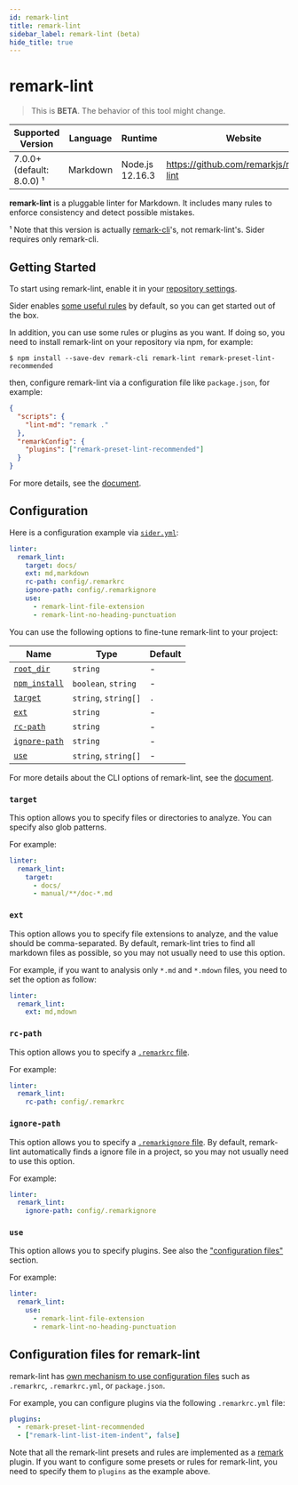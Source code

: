 ```yaml
---
id: remark-lint
title: remark-lint
sidebar_label: remark-lint (beta)
hide_title: true
---
```


# remark-lint

> This is **BETA**. The behavior of this tool might change.

| Supported Version         | Language | Runtime         | Website                                 |
| ------------------------- | -------- | --------------- | --------------------------------------- |
| 7.0.0+ (default: 8.0.0) ¹ | Markdown | Node.js 12.16.3 | https://github.com/remarkjs/remark-lint |

**remark-lint** is a pluggable linter for Markdown. It includes many rules to enforce consistency and detect possible mistakes.

¹ Note that this version is actually [remark-cli](https://github.com/remarkjs/remark/tree/master/packages/remark-cli)'s, not remark-lint's. Sider requires only remark-cli.

## Getting Started

To start using remark-lint, enable it in your [repository settings](../../getting-started/repository-settings.md).

Sider enables [some useful rules](https://github.com/sider/remark-preset-lint-sider) by default, so you can get started out of the box.

In addition, you can use some rules or plugins as you want. If doing so, you need to install remark-lint on your repository via npm, for example:

```shell-session
$ npm install --save-dev remark-cli remark-lint remark-preset-lint-recommended
```

then, configure remark-lint via a configuration file like `package.json`, for example:

```json
{
  "scripts": {
    "lint-md": "remark ."
  },
  "remarkConfig": {
    "plugins": ["remark-preset-lint-recommended"]
  }
}
```

For more details, see the [document](https://github.com/remarkjs/remark-lint#readme).

## Configuration

Here is a configuration example via [`sider.yml`](../../getting-started/custom-configuration.md):

```yaml
linter:
  remark_lint:
    target: docs/
    ext: md,markdown
    rc-path: config/.remarkrc
    ignore-path: config/.remarkignore
    use:
      - remark-lint-file-extension
      - remark-lint-no-heading-punctuation
```

You can use the following options to fine-tune remark-lint to your project:

| Name                                                                                        | Type                 | Default |
| ------------------------------------------------------------------------------------------- | -------------------- | ------- |
| [`root_dir`](../../getting-started/custom-configuration.md#linteranalyzer_idroot_dir)       | `string`             | -       |
| [`npm_install`](../../getting-started/custom-configuration.md#linteranalyzer_idnpm_install) | `boolean`, `string`  | -       |
| [`target`](#target)                                                                         | `string`, `string[]` | `.`     |
| [`ext`](#ext)                                                                               | `string`             | -       |
| [`rc-path`](#rc-path)                                                                       | `string`             | -       |
| [`ignore-path`](#ignore-path)                                                               | `string`             | -       |
| [`use`](#use)                                                                               | `string`, `string[]` | -       |

For more details about the CLI options of remark-lint, see the [document](https://github.com/remarkjs/remark/tree/master/packages/remark-cli#cli).

### `target`

This option allows you to specify files or directories to analyze. You can specify also glob patterns.

For example:

```yaml
linter:
  remark_lint:
    target:
      - docs/
      - manual/**/doc-*.md
```

### `ext`

This option allows you to specify file extensions to analyze, and the value should be comma-separated.
By default, remark-lint tries to find all markdown files as possible, so you may not usually need to use this option.

For example, if you want to analysis only `*.md` and `*.mdown` files, you need to set the option as follow:

```yaml
linter:
  remark_lint:
    ext: md,mdown
```

### `rc-path`

This option allows you to specify a [`.remarkrc` file](#configuration-files-for-remark-lint).

For example:

```yaml
linter:
  remark_lint:
    rc-path: config/.remarkrc
```

### `ignore-path`

This option allows you to specify a [`.remarkignore` file](https://github.com/unifiedjs/unified-engine/blob/master/doc/ignore.md).
By default, remark-lint automatically finds a ignore file in a project, so you may not usually need to use this option.

For example:

```yaml
linter:
  remark_lint:
    ignore-path: config/.remarkignore
```

### `use`

This option allows you to specify plugins. See also the ["configuration files"](#configuration-files-for-remark-lint) section.

For example:

```yaml
linter:
  remark_lint:
    use:
      - remark-lint-file-extension
      - remark-lint-no-heading-punctuation
```

## Configuration files for remark-lint

remark-lint has [own mechanism to use configuration files](https://github.com/unifiedjs/unified-engine/blob/master/doc/configure.md) such as `.remarkrc`, `.remarkrc.yml`, or `package.json`.

For example, you can configure plugins via the following `.remarkrc.yml` file:

```yaml
plugins:
  - remark-preset-lint-recommended
  - ["remark-lint-list-item-indent", false]
```

Note that all the remark-lint presets and rules are implemented as a [remark](https://remark.js.org) plugin.
If you want to configure some presets or rules for remark-lint, you need to specify them to `plugins` as the example above.
